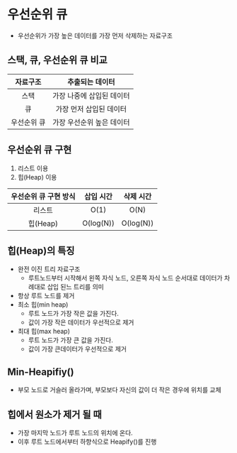 # 우선순위 큐
- 우선순위가 가장 높은 데이터를 가장 먼저 삭제하는 자료구조

## 스택, 큐, 우선순위 큐 비교
|자료구조|추출되는 데이터|
|:---:|:---:|
|스택|가장 나중에 삽입된 데이터|
|큐|가장 먼저 삽입된 데이터|
|우선순위 큐|가장 우선순위 높은 데이터|

## 우선순위 큐 구현
1. 리스트 이용
2. 힙(Heap) 이용

|우선순위 큐 구현 방식|삽입 시간|삭제 시간|
|:---:|:---:|:---:|
|리스트|O(1)|O(N)|
|힙(Heap)|O(log(N))|O(log(N))|

## 힙(Heap)의 특징
- 완전 이진 트리 자료구조
  - 루트노드부터 시작해서 왼쪽 자식 노드, 오른쪽 자식 노드 순서대로 데이터가 차례대로 삽입 된느 트리를 의미
- 항상 루트 노드를 제거
- 최소 힙(min heap)
  - 루트 노드가 가장 작은 값을 가진다.
  - 값이 가장 작은 데이터가 우선적으로 제거
- 최대 힙(max heap)
  - 루트 노드가 가장 큰 값을 가진다.
  - 값이 가장 큰데이터가 우선적으로 제거
  
## Min-Heapifiy()
- 부모 노드로 거슬러 올라가며, 부모보다 자신의 값이 더 작은 경우에 위치를 교체

## 힙에서 원소가 제거 될 때
- 가장 마지막 노드가 루트 노드의 위치에 온다.
- 이후 루트 노드에서부터 하향식으로 Heapify()를 진행
